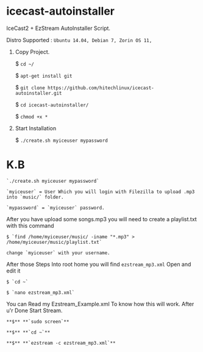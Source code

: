 # icecast-autoinstaller
IceCast2 + EzStream AutoInstaller Script.

Distro Supported : `Ubuntu 14.04, Debian 7, Zorin OS 11,`

1. Copy Project.
    
    $ `cd ~/`
  
    $ `apt-get install git`
    
    $ `git clone https://github.com/hitechlinux/icecast-autoinstaller.git`
    
    $ `cd icecast-autoinstaller/`
    
    $ `chmod +x *`

2. Start Installation

    $ `./create.sh myiceuser mypassword`

# K.B

    `./create.sh myiceuser mypassword`
  
    `myiceuser` = User Which you will login with Filezilla to upload .mp3 into `music/` folder.
  
    `mypassword` = `myiceuser` password.

After you have upload some songs.mp3 you will need to create a playlist.txt with this command
  
    $ `find /home/myiceuser/music/ -iname "*.mp3" > /home/myiceuser/music/playlist.txt`
  
    change `myiceuser` with your username.
  
After those Steps Into root home you will find `ezstream_mp3.xml` Open and edit it

    $ `cd ~`

    $ `nano ezstream_mp3.xml`

You can Read my Ezstream_Example.xml To know how this will work. After u'r Done Start Stream.

    **$** **`sudo screen`**
 
    **$** **`cd ~`**
 
    **$** **`ezstream -c ezstream_mp3.xml`**
